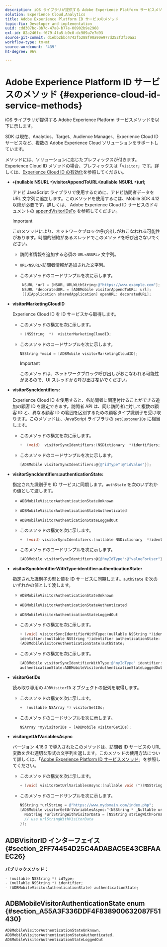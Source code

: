 ```yaml
---
description: iOS ライブラリが提供する Adobe Experience Platform サービスメソッドを以下に示します。
solution: Experience Cloud,Analytics
title: Adobe Experience Platform ID サービスのメソッド
topic-fix: Developer and implementation
uuid: cdd307bc-8b7d-47a8-b77e-00902b9e2968
exl-id: 82a246fc-f679-4fa5-b9c0-dc909a7e7d93
source-git-commit: d1ebb2bbc4742f5288f90a90e977d252f3f30aa3
workflow-type: tm+mt
source-wordcount: '439'
ht-degree: 96%

---
```


# Adobe Experience Platform ID サービスのメソッド {#experience-cloud-id-service-methods}

iOS ライブラリが提供する Adobe Experience Platform サービスメソッドを以下に示します。

SDK は現在、Analytics、Target、Audience Manager、Experience Cloud ID サービスなど、複数の Adobe Experience Cloud ソリューションをサポートしています。

メソッドには、ソリューションに応じたプレフィックスが付きます。Experience Cloud ID メソッドの場合、プレフィックスは「`visitor`」です。詳しくは、[Experience Cloud ID の有効化](/help/ios/marketing-cloud/mcvid.md)を参照してください。

* **`+`(nullable NSURL `*`)visitorAppendToURL:(nullable NSURL `*`)url;**

   アドビ JavaScript ライブラリで使用するために、アドビ訪問者データを URL 文字列に追加します。このメソッドを使用するには、Mobile SDK 4.12 以降が必要です。詳しくは、 Adobe Experience Cloud ID サービスのドキュメントの [appendVisitorIDsTo](https://experienceleague.adobe.com/docs/id-service/using/id-service-api/methods/appendvisitorid.html?lang=ja) を参照してください。

   >[!IMPORTANT]
   >
   >このメソッドにより、ネットワークブロック呼び出しがおこなわれる可能性があります。時間的制約があるスレッドでこのメソッドを呼び出さないでください。

   * 訪問者情報を追加する必須の `URL<NSURL>` 文字列。
   * `URL<NSURL>`訪問者情報が追加された文字列。

   * このメソッドのコードサンプルを次に示します。

      ```objective-c
       NSURL *url = [NSURL URLWithString:@"https://www.example.com"];  
       NSURL *decoratedURL = [ADBMobile visitorAppendToURL: url];  
       [[UIApplication sharedApplication] openURL: decoratedURL];  
      ```

* **visitorMarketingCloudID**

   Experience Cloud ID を ID サービスから取得します。

   * このメソッドの構文を次に示します。

      ```objective-c
      + (NSString  *)  visitorMarketingCloudID;
      ```

   * このメソッドのコードサンプルを次に示します。

      ```objective-c
      NSString *mcid = [ADBMobile visitorMarketingCloudID]; 
      ```

      >[!IMPORTANT]
      >
      >このメソッドは、ネットワークブロック呼び出しがおこなわれる可能性があるので、UI スレッドから呼び出さ&#x200B;**ない**&#x200B;でください。

* **visitorSyncIdentifiers:**

   Experience Cloud ID を使用すると、各訪問者に関連付けることができる追加の顧客 ID を設定できます。訪問者 API は、同じ訪問者に対して複数の顧客 ID と、異なる顧客 ID の範囲を区別するための顧客タイプ識別子を受け取ります。このメソッドは、JavaScript ライブラリの `setCustomerIDs` に相当します。

   * このメソッドの構文を次に示します。

      ```objective-c
      +  (void)  visitorSyncIdentifiers:(NSDictionary  *)identifiers;
      ```

   * このメソッドのコードサンプルを次に示します。

      ```objective-c
      [ADBMobile visitorSyncIdentifiers:@{@"idType":@"idValue"}];
      ```

* **visitorSyncIdentifiers:authenticationState:**

   指定された識別子を ID サービスに同期します。`authState` を次のいずれかの値として渡します。

   * `ADBMobileVisitorAuthenticationStateUnknown`
   * `ADBMobileVisitorAuthenticationStateAuthenticated`
   * `ADBMobileVisitorAuthenticationStateLoggedOut`

   * このメソッドの構文を次に示します。

      ```objective-c
      +  (void) visitorSyncIdentifiers:(nullable NSDictionary  *)identifiers  authenticationState:(ADBMobileVisitorAuthenticationState)authState; 
      ```

   * このメソッドのコードサンプルを次に示します。

      ```objective-c
      [ADBMobile visitorSyncIdentifiers:@{@"myIdType":@"valueForUser"}  authenticationState:ADBMobileVisitorAuthenticationStateAuthenticated]; 
      ```

* **visitorSyncIdentifierWithType:identifier:authenticationState:**

   指定された識別子の型と値を ID サービスに同期します。`authState` を次のいずれかの値として渡します。

   * `ADBMobileVisitorAuthenticationStateUnknown`
   * `ADBMobileVisitorAuthenticationStateAuthenticated`
   * `ADBMobileVisitorAuthenticationStateLoggedOut`

   * このメソッドの構文を次に示します。

      ```objective-c
      + (void) visitorSyncIdentifierWithType:(nullable NSString *)identifierType  
      identifier:(nullable NSString *)identifier authenticationState:
      (ADBMobileVisitorAuthenticationState)authState; 
      ```

   * このメソッドの構文を次に示します。

      ```objective-c
      [ADBMobile visitorSyncIdentifierWithType:@"myIdType" identifier:@"valueForUser"  
      authenticationState:ADBMobileVisitorAuthenticationStateLoggedOut]; 
      ```

* **visitorGetIDs**

   読み取り専用の `ADBVisitorID` オブジェクトの配列を取得します。

   * このメソッドの構文を次に示します。

      ```objective-c
      +  (nullable NSArray *) visitorGetIDs;
      ```

   * このメソッドのコードサンプルを次に示します。

      ```objective-c
      NSArray *myVisitorIDs = [ADBMobile visitorGetIDs];
      ```

* **visitorgetUrlVariablesAsync**

   バージョン 4.16.0 で導入されたこのメソッドは、訪問者 ID サービスの URL 変数を含む適切な形式の文字列を返します。このメソッドの使用方法について詳しくは、「[Adobe Experience Platform ID サービスメソッド](/help/ios/reference/hybrid-app.md)」を参照してください。

   * このメソッドの構文を次に示します。

      ```objectivec
      + (void) visitorGetUrlVariablesAsync:(nullable void (^)(NSString* __nullable urlVariables))callback;
      ```

   * このメソッドのコードサンプルを次に示します。

      ```objectivec
      NSString *urlString = @"https://www.mydomain.com/index.php"; 
      [ADBMobile visitorGetUrlVariablesAsync:^(NSString * _Nullable urlVariables) { 
        NSString *urlStringWithVisitorData = [NSString stringWithFormat:@"%@?%@", urlString, urlVariables]; 
        // use urlStringWithVisitorData 
      }];
      ```

## ADBVisitorID インターフェイス {#section_2FF74454D25C4ADABAC5E43CBFAAEC26}

**パブリックメソッド：**

```objective-c
- (nullable NSString *) idType; 
- (nullable NSString *) identifier; 
- (ADBMobileVisitorAuthenticationState) authenticationState; 
```

## ADBMobileVisitorAuthenticationState enum  {#section_A55A3F336DDF4F838900632087F51430}

```objective-c
ADBMobileVisitorAuthenticationStateUnknown, 
ADBMobileVisitorAuthenticationStateAuthenticated, 
ADBMobileVisitorAuthenticationStateLoggedOut
```

